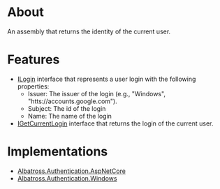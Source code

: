 # About
An assembly that returns the identity of the current user.

# Features
* [ILogin](./ILogin.cs) interface that represents a user login with the following properties:
  * Issuer: The issuer of the login (e.g., "Windows", "htts://accounts.google.com").
  * Subject: The id of the login
  * Name: The name of the login
* [IGetCurrentLogin](./IGetCurrentLogin.cs) interface that returns the login of the current user.

# Implementations
* [Albatross.Authentication.AspNetCore](../Albatross.Authentication.AspNetCore/)
* [Albatross.Authentication.Windows](../Albatross.Authentication.Windows/)